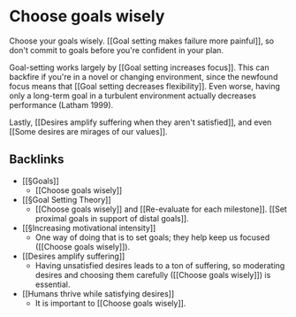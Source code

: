 # Choose goals wisely
Choose your goals wisely. [[Goal setting makes failure more painful]], so don't commit to goals before you're confident in your plan.

Goal-setting works largely by [[Goal setting increases focus]]. This can backfire if you're in a novel or changing environment, since the newfound focus means that [[Goal setting decreases flexibility]]. Even worse, having only a long-term goal in a turbulent environment actually decreases performance (Latham 1999).

Lastly, [[Desires amplify suffering when they aren't satisfied]], and even [[Some desires are mirages of our values]]. 

## Backlinks
* [[§Goals]]
	* [[Choose goals wisely]]
* [[§Goal Setting Theory]]
	* [[Choose goals wisely]] and [[Re-evaluate for each milestone]]. [[Set proximal goals in support of distal goals]].
* [[§Increasing motivational intensity]]
	* One way of doing that is to set goals; they help keep us focused ([[Choose goals wisely]]).
* [[Desires amplify suffering]]
	* Having unsatisfied desires leads to a ton of suffering, so moderating desires and choosing them carefully ([[Choose goals wisely]]) is essential.
* [[Humans thrive while satisfying desires]]
	* It is important to [[Choose goals wisely]].

<!-- #Life -->

<!-- {BearID:366213B0-FD5B-4E26-88B1-53D65F6FD360-15756-0000130345A09873} -->
